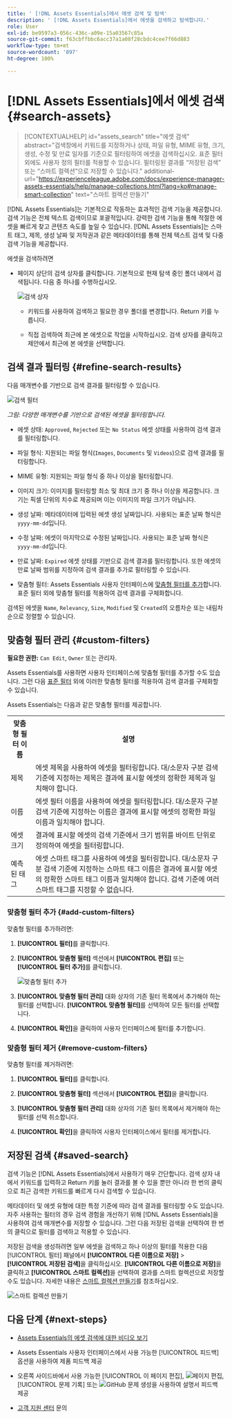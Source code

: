 ```yaml
---
title: ' [!DNL Assets Essentials]에서 에셋 검색 및 탐색'
description: ' [!DNL Assets Essentials]에서 에셋을 검색하고 탐색합니다.'
role: User
exl-id: be9597a3-056c-436c-a09e-15a03567c85a
source-git-commit: f63cbffbbc6acc37a1a08f28cbdc4cee7f66d883
workflow-type: tm+mt
source-wordcount: '897'
ht-degree: 100%

---
```


# [!DNL Assets Essentials]에서 에셋 검색 {#search-assets}

>[!CONTEXTUALHELP]
>id="assets_search"
>title="에셋 검색"
>abstract="검색창에서 키워드를 지정하거나 상태, 파일 유형, MIME 유형, 크기, 생성, 수정 및 만료 일자를 기준으로 필터링하여 에셋을 검색하십시오. 표준 필터 외에도 사용자 정의 필터를 적용할 수 있습니다. 필터링된 결과를 “저장된 검색” 또는 “스마트 컬렉션”으로 저장할 수 있습니다."
>additional-url="https://experienceleague.adobe.com/docs/experience-manager-assets-essentials/help/manage-collections.html?lang=ko#manage-smart-collection" text="스마트 컬렉션 만들기"

[!DNL Assets Essentials]는 기본적으로 작동하는 효과적인 검색 기능을 제공합니다. 검색 기능은 전체 텍스트 검색이므로 포괄적입니다. 강력한 검색 기능을 통해 적절한 에셋을 빠르게 찾고 콘텐츠 속도를 높일 수 있습니다. [!DNL Assets Essentials]는 스마트 태그, 제목, 생성 날짜 및 저작권과 같은 메타데이터를 통해 전체 텍스트 검색 및 다중 검색 기능을 제공합니다.

에셋을 검색하려면

* 페이지 상단의 검색 상자를 클릭합니다. 기본적으로 현재 탐색 중인 폴더 내에서 검색됩니다. 다음 중 하나를 수행하십시오.

   ![검색 상자](assets/search-box.png)

   * 키워드를 사용하여 검색하고 필요한 경우 폴더를 변경합니다. Return 키를 누릅니다.

   * 직접 검색하여 최근에 본 에셋으로 작업을 시작하십시오. 검색 상자를 클릭하고 제안에서 최근에 본 에셋을 선택합니다.

## 검색 결과 필터링 {#refine-search-results}

다음 매개변수를 기반으로 검색 결과를 필터링할 수 있습니다.

![검색 필터](assets/filters1.png)

*그림: 다양한 매개변수를 기반으로 검색된 에셋을 필터링합니다.*

* 에셋 상태: `Approved`, `Rejected` 또는 `No Status` 에셋 상태를 사용하여 검색 결과를 필터링합니다.

* 파일 형식: 지원되는 파일 형식(`Images`, `Documents` 및 `Videos`)으로 검색 결과를 필터링합니다.
* MIME 유형: 지원되는 파일 형식 중 하나 이상을 필터링합니다. <!-- TBD:  [supported file formats](/help/supported-file-formats.md). -->
* 이미지 크기: 이미지를 필터링할 최소 및 최대 크기 중 하나 이상을 제공합니다. 크기는 픽셀 단위의 치수로 제공되며 이는 이미지의 파일 크기가 아닙니다.
* 생성 날짜: 메타데이터에 입력된 에셋 생성 날짜입니다. 사용되는 표준 날짜 형식은 `yyyy-mm-dd`입니다.
* 수정 날짜: 에셋이 마지막으로 수정된 날짜입니다. 사용되는 표준 날짜 형식은 `yyyy-mm-dd`입니다.

* 만료 날짜: `Expired` 에셋 상태를 기반으로 검색 결과를 필터링합니다. 또한 에셋의 만료 날짜 범위를 지정하여 검색 결과를 추가로 필터링할 수 있습니다.

* 맞춤형 필터: Assets Essentials 사용자 인터페이스에 [맞춤형 필터를 추가](#custom-filters)합니다. 표준 필터 외에 맞춤형 필터를 적용하여 검색 결과를 구체화합니다.

검색된 에셋을 `Name`, `Relevancy`, `Size`, `Modified` 및 `Created`의 오름차순 또는 내림차순으로 정렬할 수 있습니다.

## 맞춤형 필터 관리 {#custom-filters}

**필요한 권한:**  `Can Edit`, `Owner` 또는 관리자.

Assets Essentials를 사용하면 사용자 인터페이스에 맞춤형 필터를 추가할 수도 있습니다. 그런 다음 [표준 필터](#refine-search-results) 외에 이러한 맞춤형 필터를 적용하여 검색 결과를 구체화할 수 있습니다.

Assets Essentials는 다음과 같은 맞춤형 필터를 제공합니다.

<table>
    <tbody>
     <tr>
      <th><strong>맞춤형 필터 이름</strong></th>
      <th><strong>설명</strong></th>
     </tr>
     <tr>
      <td>제목</td>
      <td>에셋 제목을 사용하여 에셋을 필터링합니다. 대/소문자 구분 검색 기준에 지정하는 제목은 결과에 표시할 에셋의 정확한 제목과 일치해야 합니다.</td>
     </tr>
     <tr>
      <td>이름</td>
      <td>에셋 필터 이름을 사용하여 에셋을 필터링합니다. 대/소문자 구분 검색 기준에 지정하는 이름은 결과에 표시할 에셋의 정확한 파일 이름과 일치해야 합니다.</td>
     </tr>
     <tr>
      <td>에셋 크기</td>
      <td>결과에 표시할 에셋의 검색 기준에서 크기 범위를 바이트 단위로 정의하여 에셋을 필터링합니다.</td>
     </tr>
     <tr>
      <td>예측된 태그</td>
      <td>에셋 스마트 태그를 사용하여 에셋을 필터링합니다. 대/소문자 구분 검색 기준에 지정하는 스마트 태그 이름은 결과에 표시할 에셋의 정확한 스마트 태그 이름과 일치해야 합니다. 검색 기준에 여러 스마트 태그를 지정할 수 없습니다.</td>
     </tr>    
    </tbody>
   </table>

<!--
   You can use a wildcard operator (*) to enable Assets Essentials to display assets in the results that partially match the search criteria. For example, if you define <b>ma*</b> as the search criteria, Assets Essentials displays assets with title, such as, market, marketing, man, manchester, and so on in the results.

   You can use a wildcard operator (*) to enable Assets Essentials to display assets in the results that partially match the search criteria.

   You can use a wildcard operator (*) to enable Assets Essentials to display assets in the results that partially match the search criteria. You can specify multiple smart tags separated by a comma in the search criteria.

   -->

### 맞춤형 필터 추가 {#add-custom-filters}

맞춤형 필터를 추가하려면:

1. **[!UICONTROL 필터]**&#x200B;를 클릭합니다.

1. **[!UICONTROL 맞춤형 필터]** 섹션에서 **[!UICONTROL 편집]** 또는 **[!UICONTROL 필터 추가]**&#x200B;를 클릭합니다.

   ![맞춤형 필터 추가](assets/add-custom-filters.png)

1. **[!UICONTROL 맞춤형 필터 관리]** 대화 상자의 기존 필터 목록에서 추가해야 하는 필터를 선택합니다. **[!UICONTROL 맞춤형 필터]**&#x200B;를 선택하여 모든 필터를 선택합니다.

1. **[!UICONTROL 확인]**&#x200B;을 클릭하여 사용자 인터페이스에 필터를 추가합니다.

### 맞춤형 필터 제거 {#remove-custom-filters}

맞춤형 필터를 제거하려면:

1. **[!UICONTROL 필터]**&#x200B;를 클릭합니다.

1. **[!UICONTROL 맞춤형 필터]** 섹션에서 **[!UICONTROL 편집]**&#x200B;을 클릭합니다.

1. **[!UICONTROL 맞춤형 필터 관리]** 대화 상자의 기존 필터 목록에서 제거해야 하는 필터를 선택 취소합니다.

1. **[!UICONTROL 확인]**&#x200B;을 클릭하여 사용자 인터페이스에서 필터를 제거합니다.


## 저장된 검색 {#saved-search}

검색 기능은 [!DNL Assets Essentials]에서 사용하기 매우 간단합니다. 검색 상자 내에서 키워드를 입력하고 Return 키를 눌러 결과를 볼 수 있을 뿐만 아니라 한 번의 클릭으로 최근 검색한 키워드를 빠르게 다시 검색할 수 있습니다.

메타데이터 및 에셋 유형에 대한 특정 기준에 따라 검색 결과를 필터링할 수도 있습니다. 자주 사용하는 필터의 경우 검색 경험을 개선하기 위해 [!DNL Assets Essentials]을 사용하여 검색 매개변수를 저장할 수 있습니다. 그런 다음 저장된 검색을 선택하여 한 번의 클릭으로 필터를 검색하고 적용할 수 있습니다.

저장된 검색을 생성하려면 일부 에셋을 검색하고 하나 이상의 필터를 적용한 다음 [!UICONTROL 필터] 패널에서 **[!UICONTROL 다른 이름으로 저장]** > **[!UICONTROL 저장된 검색]**&#x200B;을 클릭하십시오. **[!UICONTROL 다른 이름으로 저장]**&#x200B;을 클릭하고 **[!UICONTROL 스마트 컬렉션]**&#x200B;을 선택하여 결과를 스마트 컬렉션으로 저장할 수도 있습니다. 자세한 내용은 [스마트 컬렉션 만들기](manage-collections.md#create-a-smart-collection)를 참조하십시오.

![스마트 컬렉션 만들기](assets/create-smart-collection.png)

<!-- TBD: Search behavior. Full-text search. Ranking and rank boosts. Hidden assets.
Report poor UX that users can only save a filtered search and not a simple search.
.
Are other supported files fully indexed and support full-text search? Eg. audio/videos files can at best have metadata indexed.
Anything about ranking of assets displayed in search results?

What about temporarily hiding an asset (suspending search on it) from the search results? If an asset is undergoing review collaboration, should it be used by others? Should it be hidden in search?

When userA is searching and userB add an asset that matches search results, will the asset display in search as soon as userA refreshes the page? Assuming indexing is near real-time. May not be so for bulk uploads.
-->

## 다음 단계 {#next-steps}

* [Assets Essentials의 에셋 검색에 대한 비디오 보기](https://experienceleague.adobe.com/docs/experience-manager-learn/assets-essentials/basics/using.html)

* Assets Essentials 사용자 인터페이스에서 사용 가능한 [!UICONTROL 피드백] 옵션을 사용하여 제품 피드백 제공

* 오른쪽 사이드바에서 사용 가능한 [!UICONTROL 이 페이지 편집], ![페이지 편집](assets/do-not-localize/edit-page.png), [!UICONTROL 문제 기록] 또는 ![GitHub 문제 생성](assets/do-not-localize/github-issue.png)을 사용하여 설명서 피드백 제공

* [고객 지원 센터](https://experienceleague.adobe.com/?support-solution=General#support) 문의
